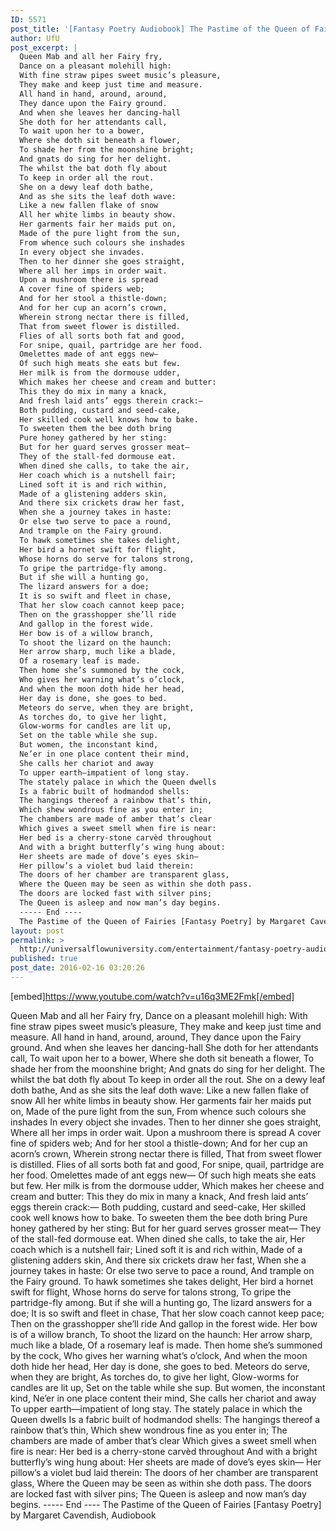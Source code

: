 ```yaml
---
ID: 5571
post_title: '[Fantasy Poetry Audiobook] The Pastime of the Queen of Fairies'
author: UfU
post_excerpt: |
  Queen Mab and all her Fairy fry,
  Dance on a pleasant molehill high:
  With fine straw pipes sweet music’s pleasure,
  They make and keep just time and measure.
  All hand in hand, around, around,
  They dance upon the Fairy ground.
  And when she leaves her dancing-hall
  She doth for her attendants call,
  To wait upon her to a bower,
  Where she doth sit beneath a flower,
  To shade her from the moonshine bright;
  And gnats do sing for her delight.
  The whilst the bat doth fly about
  To keep in order all the rout.
  She on a dewy leaf doth bathe,
  And as she sits the leaf doth wave:
  Like a new fallen flake of snow
  All her white limbs in beauty show.
  Her garments fair her maids put on,
  Made of the pure light from the sun,
  From whence such colours she inshades
  In every object she invades.
  Then to her dinner she goes straight,
  Where all her imps in order wait.
  Upon a mushroom there is spread
  A cover fine of spiders web;
  And for her stool a thistle-down;
  And for her cup an acorn’s crown,
  Wherein strong nectar there is filled,
  That from sweet flower is distilled.
  Flies of all sorts both fat and good,
  For snipe, quail, partridge are her food.
  Omelettes made of ant eggs new—
  Of such high meats she eats but few.
  Her milk is from the dormouse udder,
  Which makes her cheese and cream and butter:
  This they do mix in many a knack,
  And fresh laid ants’ eggs therein crack:—
  Both pudding, custard and seed-cake,
  Her skilled cook well knows how to bake.
  To sweeten them the bee doth bring
  Pure honey gathered by her sting:
  But for her guard serves grosser meat—
  They of the stall-fed dormouse eat.
  When dined she calls, to take the air,
  Her coach which is a nutshell fair;
  Lined soft it is and rich within,
  Made of a glistening adders skin,
  And there six crickets draw her fast,
  When she a journey takes in haste:
  Or else two serve to pace a round,
  And trample on the Fairy ground.
  To hawk sometimes she takes delight,
  Her bird a hornet swift for flight,
  Whose horns do serve for talons strong,
  To gripe the partridge-fly among.
  But if she will a hunting go,
  The lizard answers for a doe;
  It is so swift and fleet in chase,
  That her slow coach cannot keep pace;
  Then on the grasshopper she’ll ride
  And gallop in the forest wide.
  Her bow is of a willow branch,
  To shoot the lizard on the haunch:
  Her arrow sharp, much like a blade,
  Of a rosemary leaf is made.
  Then home she’s summoned by the cock,
  Who gives her warning what’s o’clock,
  And when the moon doth hide her head,
  Her day is done, she goes to bed.
  Meteors do serve, when they are bright,
  As torches do, to give her light,
  Glow-worms for candles are lit up,
  Set on the table while she sup.
  But women, the inconstant kind,
  Ne’er in one place content their mind,
  She calls her chariot and away
  To upper earth—impatient of long stay.
  The stately palace in which the Queen dwells
  Is a fabric built of hodmandod shells:
  The hangings thereof a rainbow that’s thin,
  Which shew wondrous fine as you enter in;
  The chambers are made of amber that’s clear
  Which gives a sweet smell when fire is near:
  Her bed is a cherry-stone carvèd throughout
  And with a bright butterfly’s wing hung about:
  Her sheets are made of dove’s eyes skin—
  Her pillow’s a violet bud laid therein:
  The doors of her chamber are transparent glass,
  Where the Queen may be seen as within she doth pass.
  The doors are locked fast with silver pins;
  The Queen is asleep and now man’s day begins.
  ----- End ----
  The Pastime of the Queen of Fairies [Fantasy Poetry] by Margaret Cavendish, Audiobook
layout: post
permalink: >
  http://universalflowuniversity.com/entertainment/fantasy-poetry-audiobook-the-pastime-of-the-queen-of-fairies/
published: true
post_date: 2016-02-16 03:20:26
---
```

[embed]https://www.youtube.com/watch?v=u16q3ME2Fmk[/embed]<br>
<p>Queen Mab and all her Fairy fry, 
Dance on a pleasant molehill high: 
With fine straw pipes sweet music’s pleasure, 
They make and keep just time and measure. 
All hand in hand, around, around,         
They dance upon the Fairy ground. 
And when she leaves her dancing-hall 
She doth for her attendants call, 
To wait upon her to a bower, 
Where she doth sit beneath a flower,    
To shade her from the moonshine bright; 
And gnats do sing for her delight. 
The whilst the bat doth fly about 
To keep in order all the rout. 
She on a dewy leaf doth bathe,         
And as she sits the leaf doth wave: 
Like a new fallen flake of snow 
All her white limbs in beauty show. 
Her garments fair her maids put on, 
Made of the pure light from the sun,        
From whence such colours she inshades 
In every object she invades. 
Then to her dinner she goes straight, 
Where all her imps in order wait. 
Upon a mushroom there is spread   
A cover fine of spiders web; 
And for her stool a thistle-down; 
And for her cup an acorn’s crown, 
Wherein strong nectar there is filled, 
That from sweet flower is distilled.        
Flies of all sorts both fat and good, 
For snipe, quail, partridge are her food. 
Omelettes made of ant eggs new— 
Of such high meats she eats but few. 
Her milk is from the dormouse udder, 
Which makes her cheese and cream and butter: 
This they do mix in many a knack, 
And fresh laid ants’ eggs therein crack:— 
Both pudding, custard and seed-cake, 
Her skilled cook well knows how to bake.         
To sweeten them the bee doth bring 
Pure honey gathered by her sting: 
But for her guard serves grosser meat— 
They of the stall-fed dormouse eat. 
When dined she calls, to take the air,
Her coach which is a nutshell fair; 
Lined soft it is and rich within, 
Made of a glistening adders skin, 
And there six crickets draw her fast, 
When she a journey takes in haste:  
Or else two serve to pace a round, 
And trample on the Fairy ground. 
To hawk sometimes she takes delight, 
Her bird a hornet swift for flight, 
Whose horns do serve for talons strong,         
To gripe the partridge-fly among. 
But if she will a hunting go, 
The lizard answers for a doe; 
It is so swift and fleet in chase, 
That her slow coach cannot keep pace;        
Then on the grasshopper she’ll ride 
And gallop in the forest wide. 
Her bow is of a willow branch, 
To shoot the lizard on the haunch: 
Her arrow sharp, much like a blade,         
Of a rosemary leaf is made. 
Then home she’s summoned by the cock, 
Who gives her warning what’s o’clock, 
And when the moon doth hide her head, 
Her day is done, she goes to bed.         
Meteors do serve, when they are bright, 
As torches do, to give her light, 
Glow-worms for candles are lit up, 
Set on the table while she sup. 
But women, the inconstant kind,   
Ne’er in one place content their mind, 
She calls her chariot and away 
To upper earth—impatient of long stay. 
 The stately palace in which the Queen dwells 
Is a fabric built of hodmandod shells: 
The hangings thereof a rainbow that’s thin, 
Which shew wondrous fine as you enter in; 
The chambers are made of amber that’s clear 
Which gives a sweet smell when fire is near: 
Her bed is a cherry-stone carvèd throughout  
And with a bright butterfly’s wing hung about: 
Her sheets are made of dove’s eyes skin— 
Her pillow’s a violet bud laid therein: 
The doors of her chamber are transparent glass, 
Where the Queen may be seen as within she doth pass.
The doors are locked fast with silver pins; 
The Queen is asleep and now man’s day begins.
----- End ---- 
The Pastime of the Queen of Fairies [Fantasy Poetry] by Margaret Cavendish, Audiobook</p>